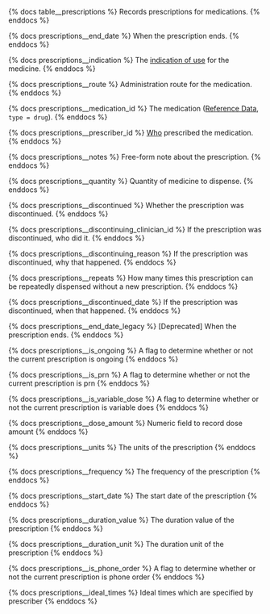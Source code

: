 {% docs table__prescriptions %}
Records prescriptions for medications.
{% enddocs %}

{% docs prescriptions__end_date %}
When the prescription ends.
{% enddocs %}

{% docs prescriptions__indication %}
The [indication of use](https://en.wikipedia.org/wiki/Indication_(medicine)) for the medicine.
{% enddocs %}

{% docs prescriptions__route %}
Administration route for the medication.
{% enddocs %}

{% docs prescriptions__medication_id %}
The medication ([Reference Data](#!/source/source.tamanu.tamanu.reference_data), `type = drug`).
{% enddocs %}

{% docs prescriptions__prescriber_id %}
[Who](#!/source/source.tamanu.tamanu.users) prescribed the medication.
{% enddocs %}

{% docs prescriptions__notes %}
Free-form note about the prescription.
{% enddocs %}

{% docs prescriptions__quantity %}
Quantity of medicine to dispense.
{% enddocs %}

{% docs prescriptions__discontinued %}
Whether the prescription was discontinued.
{% enddocs %}

{% docs prescriptions__discontinuing_clinician_id %}
If the prescription was discontinued, who did it.
{% enddocs %}

{% docs prescriptions__discontinuing_reason %}
If the prescription was discontinued, why that happened.
{% enddocs %}

{% docs prescriptions__repeats %}
How many times this prescription can be repeatedly dispensed without a new prescription.
{% enddocs %}

{% docs prescriptions__discontinued_date %}
If the prescription was discontinued, when that happened.
{% enddocs %}

{% docs prescriptions__end_date_legacy %}
[Deprecated] When the prescription ends.
{% enddocs %}

{% docs prescriptions__is_ongoing %}
A flag to determine whether or not the current prescription is ongoing
{% enddocs %}

{% docs prescriptions__is_prn %}
A flag to determine whether or not the current prescription is prn
{% enddocs %}

{% docs prescriptions__is_variable_dose %}
A flag to determine whether or not the current prescription is variable does
{% enddocs %}

{% docs prescriptions__dose_amount %}
Numeric field to record dose amount
{% enddocs %}

{% docs prescriptions__units %}
The units of the prescription
{% enddocs %}

{% docs prescriptions__frequency %}
The frequency of the prescription
{% enddocs %}

{% docs prescriptions__start_date %}
The start date of the prescription
{% enddocs %}

{% docs prescriptions__duration_value %}
The duration value of the prescription
{% enddocs %}

{% docs prescriptions__duration_unit %}
The duration unit of the prescription
{% enddocs %}

{% docs prescriptions__is_phone_order %}
A flag to determine whether or not the current prescription is phone order
{% enddocs %}

{% docs prescriptions__ideal_times %}
Ideal times which are specified by prescriber
{% enddocs %}
